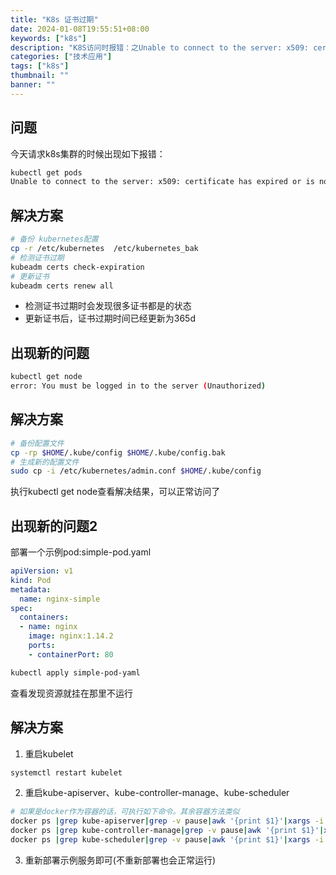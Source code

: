 ```yaml
---
title: "K8s 证书过期"
date: 2024-01-08T19:55:51+08:00
keywords: ["k8s"]
description: "K8S访问时报错：之Unable to connect to the server: x509: certificate has expired or is not yet valid"
categories: ["技术应用"]
tags: ["k8s"]
thumbnail: ""
banner: ""
---
```


## 问题
今天请求k8s集群的时候出现如下报错：
```bash
kubectl get pods
Unable to connect to the server: x509: certificate has expired or is not yet valid: current time 2024-01-08T15:28:17+08:00 is after 2024-01-03T09:22:03Z
```
## 解决方案
```bash
# 备份 kubernetes配置
cp -r /etc/kubernetes  /etc/kubernetes_bak
# 检测证书过期
kubeadm certs check-expiration
# 更新证书
kubeadm certs renew all
```
- 检测证书过期时会发现很多证书都是<invalid>的状态
- 更新证书后，证书过期时间已经更新为365d
## 出现新的问题
```bash
kubectl get node
error: You must be logged in to the server (Unauthorized)
```
## 解决方案
```bash
# 备份配置文件
cp -rp $HOME/.kube/config $HOME/.kube/config.bak
# 生成新的配置文件
sudo cp -i /etc/kubernetes/admin.conf $HOME/.kube/config
```
执行kubectl get node查看解决结果，可以正常访问了
## 出现新的问题2
部署一个示例pod:simple-pod.yaml
```yaml
apiVersion: v1
kind: Pod
metadata:
  name: nginx-simple
spec:
  containers:
  - name: nginx
    image: nginx:1.14.2
    ports:
    - containerPort: 80
```
```bash
kubectl apply simple-pod-yaml
```
查看发现资源就挂在那里不运行
## 解决方案
1. 重启kubelet
```bash
systemctl restart kubelet
```
2. 重启kube-apiserver、kube-controller-manage、kube-scheduler
```bash
# 如果是docker作为容器的话，可执行如下命令。其余容器方法类似
docker ps |grep kube-apiserver|grep -v pause|awk '{print $1}'|xargs -i docker restart {}
docker ps |grep kube-controller-manage|grep -v pause|awk '{print $1}'|xargs -i docker restart {}
docker ps |grep kube-scheduler|grep -v pause|awk '{print $1}'|xargs -i docker restart {}
```

3. 重新部署示例服务即可(不重新部署也会正常运行)